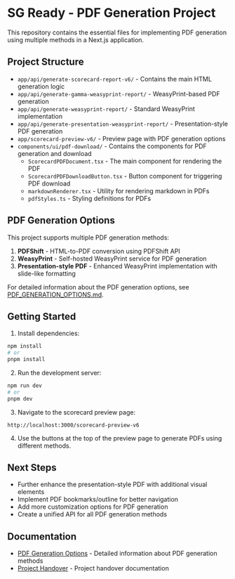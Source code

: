 # SG Ready - PDF Generation Project

This repository contains the essential files for implementing PDF generation using multiple methods in a Next.js application.

## Project Structure

* `app/api/generate-scorecard-report-v6/` - Contains the main HTML generation logic
* `app/api/generate-gamma-weasyprint-report/` - WeasyPrint-based PDF generation
* `app/api/generate-weasyprint-report/` - Standard WeasyPrint implementation
* `app/api/generate-presentation-weasyprint-report/` - Presentation-style PDF generation
* `app/scorecard-preview-v6/` - Preview page with PDF generation options
* `components/ui/pdf-download/` - Contains the components for PDF generation and download
  * `ScorecardPDFDocument.tsx` - The main component for rendering the PDF
  * `ScorecardPDFDownloadButton.tsx` - Button component for triggering PDF download
  * `markdownRenderer.tsx` - Utility for rendering markdown in PDFs
  * `pdfStyles.ts` - Styling definitions for PDFs

## PDF Generation Options

This project supports multiple PDF generation methods:

1. **PDFShift** - HTML-to-PDF conversion using PDFShift API
2. **WeasyPrint** - Self-hosted WeasyPrint service for PDF generation
3. **Presentation-style PDF** - Enhanced WeasyPrint implementation with slide-like formatting

For detailed information about the PDF generation options, see [PDF_GENERATION_OPTIONS.md](./PDF_GENERATION_OPTIONS.md).

## Getting Started

1. Install dependencies:
```bash
npm install
# or
pnpm install
```

2. Run the development server:
```bash
npm run dev
# or
pnpm dev
```

3. Navigate to the scorecard preview page:
```
http://localhost:3000/scorecard-preview-v6
```

4. Use the buttons at the top of the preview page to generate PDFs using different methods.

## Next Steps

* Further enhance the presentation-style PDF with additional visual elements
* Implement PDF bookmarks/outline for better navigation
* Add more customization options for PDF generation
* Create a unified API for all PDF generation methods

## Documentation

* [PDF Generation Options](./PDF_GENERATION_OPTIONS.md) - Detailed information about PDF generation methods
* [Project Handover](./PROJECT_HANDOVER.md) - Project handover documentation

<!-- Last updated: 2025-01-17 Test push verification -->
